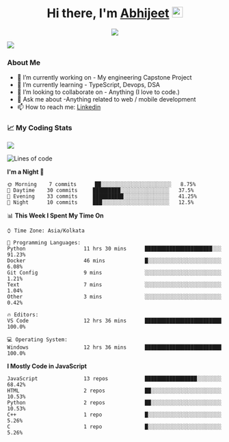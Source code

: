 <div align="center">
   <h1>Hi there, I'm <a href="">Abhijeet</a> <img src="https://media.giphy.com/media/hvRJCLFzcasrR4ia7z/giphy.gif" width="25px"> </h1>
   
   
   <img src="https://pronoun.cyou/x/y?subject=He&object=Him&height=20"> 
</div>

![](https://komarev.com/ghpvc/?username=abhijeetsingh-22)

<h3>About Me </h3>

- 🔭 I’m currently working on - My engineering Capstone Project
- 🌱 I’m currently learning - TypeScript, Devops, DSA
- 👯 I’m looking to collaborate on - Anything (I love to code.)
- 💬 Ask me about -Anything related to web / mobile development
- 📫 How to reach me: [Linkedin](https://www.linkedin.com/in/amabhijeet/)

### &#128200; My Coding Stats

<img align="center" src="https://github-readme-stats.vercel.app/api?username=abhijeetsingh-22&count_private=true&show_icons=true&theme=default&hide=stars" />

<!--START_SECTION:waka-->
![Lines of code](https://img.shields.io/badge/From%20Hello%20World%20I%27ve%20Written-686492%20lines%20of%20code-blue)

**I'm a Night 🦉** 

```text
🌞 Morning    7 commits      ██░░░░░░░░░░░░░░░░░░░░░░░   8.75% 
🌆 Daytime    30 commits     █████████░░░░░░░░░░░░░░░░   37.5% 
🌃 Evening    33 commits     ██████████░░░░░░░░░░░░░░░   41.25% 
🌙 Night      10 commits     ███░░░░░░░░░░░░░░░░░░░░░░   12.5%

```


📊 **This Week I Spent My Time On** 

```text
⌚︎ Time Zone: Asia/Kolkata

💬 Programming Languages: 
Python                   11 hrs 30 mins      ██████████████████████░░░   91.23% 
Docker                   46 mins             █░░░░░░░░░░░░░░░░░░░░░░░░   6.08% 
Git Config               9 mins              ░░░░░░░░░░░░░░░░░░░░░░░░░   1.21% 
Text                     7 mins              ░░░░░░░░░░░░░░░░░░░░░░░░░   1.04% 
Other                    3 mins              ░░░░░░░░░░░░░░░░░░░░░░░░░   0.42%

🔥 Editors: 
VS Code                  12 hrs 36 mins      █████████████████████████   100.0%

💻 Operating System: 
Windows                  12 hrs 36 mins      █████████████████████████   100.0%

```

**I Mostly Code in JavaScript** 

```text
JavaScript               13 repos            █████████████████░░░░░░░░   68.42% 
HTML                     2 repos             ██░░░░░░░░░░░░░░░░░░░░░░░   10.53% 
Python                   2 repos             ██░░░░░░░░░░░░░░░░░░░░░░░   10.53% 
C++                      1 repo              █░░░░░░░░░░░░░░░░░░░░░░░░   5.26% 
C                        1 repo              █░░░░░░░░░░░░░░░░░░░░░░░░   5.26%

```



<!--END_SECTION:waka-->
